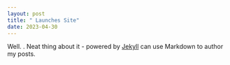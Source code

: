 ```yaml
---
layout: post
title: " Launches Site"
date: 2023-04-30
---
```


Well. . Neat thing about it - powered by [Jekyll](http://jekyllrb.com) can use Markdown to author my posts. 
